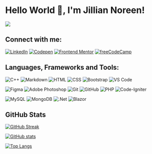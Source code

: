 # Hello World 👋, I'm Jillian Noreen!
![](https://komarev.com/ghpvc/?username=jilliannoreen&style=for-the-badge&color=FCBA40)

## Connect with me:
[![LinkedIn](https://img.shields.io/badge/LinkedIn-0077B5?style=for-the-badge&logo=linkedin&logoColor=white)](https://www.linkedin.com/in/fernandezjnl/)
[![Codepen](https://img.shields.io/badge/Codepen-000000?style=for-the-badge&logo=Codepen&logoColor=white)](https://codepen.io/jilliannoreen)
[![Frontend Mentor](https://img.shields.io/badge/frontend_mentor-3E54A3?style=for-the-badge&logo=frontend-mentor&logoColor=white)](https://www.frontendmentor.io/profile/jilliannoreen)
[![freeCodeCamp](https://img.shields.io/badge/freeCodeCamp-000000?style=for-the-badge&logo=freeCodeCamp&logoColor=white)](https://www.freecodecamp.org/jillian_noreen)

## Languages, Frameworks and Tools:
![C++](https://img.shields.io/badge/C%2B%2B-00599C?style=for-the-badge&logo=c%2B%2B&logoColor=white)
![Markdown](https://img.shields.io/badge/Markdown-000000?style=for-the-badge&logo=markdown&logoColor=white)
![HTML](https://img.shields.io/badge/-HTML5-E34F26?logo=html5&logoColor=white&style=for-the-badge)
![CSS](https://img.shields.io/badge/-CSS3-1572B6?logo=css3&logoColor=white&style=for-the-badge)
![Bootstrap](https://img.shields.io/badge/-Bootstrap-7952B3?logo=bootstrap&logoColor=white&style=for-the-badge)
![VS Code](https://img.shields.io/badge/-VS%20Code-007ACC?logo=visual-studio-code&logoColor=white&style=for-the-badge)

![Figma](https://img.shields.io/badge/figma-DD4D24.svg?style=for-the-badge&logo=figma&logoColor=white)
![Adobe Photoshop](https://img.shields.io/badge/Adobe%20Photoshop-31A8FF?style=for-the-badge&logo=Adobe%20Photoshop&logoColor=black)
![Git](https://img.shields.io/badge/-Git-F05032?logo=git&logoColor=white&style=for-the-badge)
![GitHub](https://img.shields.io/badge/-GitHub-181717?logo=github&logoColor=white&style=for-the-badge)
![PHP](https://img.shields.io/badge/php-%23777BB4.svg?style=for-the-badge&logo=php&logoColor=white)
![Code-Igniter](https://img.shields.io/badge/CodeIgniter-%23EF4223.svg?style=for-the-badge&logo=codeIgniter&logoColor=white)

![MySQL](https://img.shields.io/badge/mysql-4479A1.svg?style=for-the-badge&logo=mysql&logoColor=white)
![MongoDB](https://img.shields.io/badge/MongoDB-%234ea94b.svg?style=for-the-badge&logo=mongodb&logoColor=white)
![.Net](https://img.shields.io/badge/.NET-5C2D91?style=for-the-badge&logo=.net&logoColor=white)
![Blazor](https://img.shields.io/badge/blazor-%235C2D91.svg?style=for-the-badge&logo=blazor&logoColor=white)


## GitHub Stats
[![GitHub Streak](http://github-readme-streak-stats.herokuapp.com?user=jilliannoreen&theme=github-light&hide_border=true&date_format=M%20j%5B%2C%20Y%5D)](https://git.io/streak-stats)

[![GitHub stats](https://github-readme-stats.vercel.app/api?username=jilliannoreen&hide_border=true&hide_title=true&count_private=true)](https://github.com/anuraghazra/github-readme-stats)

[![Top Langs](https://github-readme-stats.vercel.app/api/top-langs/?username=jilliannoreen&layout=compact&hide_border=true)](https://github.com/anuraghazra/github-readme-stats)


